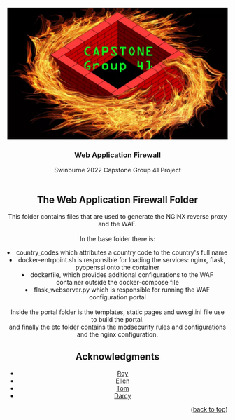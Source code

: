 <!-- PROJECT LOGO -->
<br />
<div align="center">
  <a href="https://github.com/capstone-g41-waf-ids/">
    <img src="../documentation-images/capstonelogorectangle.png" alt="Logo" width="600" height="300">
  </a>

<h3 align="center">Web Application Firewall</h3>

  <p align="center">
    Swinburne 2022 Capstone Group 41 Project
    <br />
    <br />

  </p>


<!-- USAGE EXAMPLES -->
## The Web Application Firewall Folder

This folder contains files that are used to generate the NGINX reverse proxy and the WAF. <br><br>
In the base folder there is:<br>
<li>country_codes which attributes a country code to the country's full name</li>
<li>docker-entrpoint.sh is responsible for loading the services: nginx, flask, pyopenssl onto the container</li>
<li>dockerfile, which provides additional configurations to the WAF container outside the docker-compose file</li>
<li>flask_webserver.py which is responsible for running the WAF configuration portal</li>
<br> Inside the portal folder is the templates, static pages and uwsgi.ini file use to build the portal.
<br> and finally the etc folder contains the modsecurity rules and configurations and the nginx configuration. 

<!-- ACKNOWLEDGMENTS -->
## Acknowledgments

* [Roy](https://github.com/orgs/capstone-g41-waf-ids/people/RoystonJoel)
* [Ellen](https://github.com/orgs/capstone-g41-waf-ids/people/orangeblossomest)
* [Tom](https://github.com/orgs/capstone-g41-waf-ids/people/Choski)
* [Darcy](https://github.com/orgs/capstone-g41-waf-ids/people/ASD-Database)

<p align="right">(<a href="#readme-top">back to top</a>)</p>

